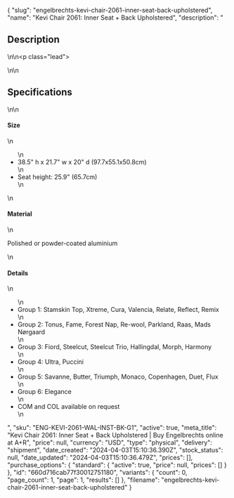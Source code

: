 {
  "slug": "engelbrechts-kevi-chair-2061-inner-seat-back-upholstered",
  "name": "Kevi Chair 2061: Inner Seat + Back Upholstered",
  "description": "<h2>Description</h2>\n<!-- split -->\n<p class=\"lead\"> </p>\n<!-- split -->\n<h2>Specifications</h2>\n<!-- split -->\n<h4>Size</h4>\n<ul>\n<li>38.5\" h x 21.7\" w x 20\" d (97.7x55.1x50.8cm)</li>\n<li>Seat height: 25.9\" (65.7cm)</li>\n</ul>\n<h4>Material</h4>\n<p><span>Polished or powder-coated aluminium</span></p>\n<h4>Details</h4>\n<ul>\n<li>Group 1: Stamskin Top, Xtreme, Cura, Valencia, Relate, Reflect, Remix</li>\n<li>Group 2: Tonus, Fame, Forest Nap, Re-wool, Parkland, Raas, Mads Nørgaard</li>\n<li>Group 3: Fiord, Steelcut, Steelcut Trio, Hallingdal, Morph, Harmony</li>\n<li>Group 4: Ultra, Puccini</li>\n<li>Group 5: Savanne, Butter, Triumph, Monaco, Copenhagen, Duet, Flux</li>\n<li>Group 6: Elegance</li>\n<li>COM and COL available on request</li>\n</ul>",
  "sku": "ENG-KEVI-2061-WAL-INST-BK-G1",
  "active": true,
  "meta_title": "Kevi Chair 2061: Inner Seat + Back Upholstered | Buy Engelbrechts online at A+R",
  "price": null,
  "currency": "USD",
  "type": "physical",
  "delivery": "shipment",
  "date_created": "2024-04-03T15:10:36.390Z",
  "stock_status": null,
  "date_updated": "2024-04-03T15:10:36.479Z",
  "prices": [],
  "purchase_options": {
    "standard": {
      "active": true,
      "price": null,
      "prices": []
    }
  },
  "id": "660d716cab77f30012751180",
  "variants": {
    "count": 0,
    "page_count": 1,
    "page": 1,
    "results": []
  },
  "filename": "engelbrechts-kevi-chair-2061-inner-seat-back-upholstered"
}